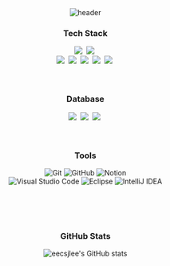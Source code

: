 <!--header 부분-->
<div align="center">
  <img src="https://capsule-render.vercel.app/api?type=slice&color=auto&height=300&section=header&text=Lee%20Junyoung&desc=Electronic%20Engineering%20and%20Computer%20Science&descSize=15&fontAlignY=15&descAlignY=30&fontSize=50&rotate=19&fontAlign=70&descAlign=79.3" alt="header" />
</div>

<!--Tech Stack 부분-->
<h3 align="center">Tech Stack</h3>
<div align="center">
  <img src="https://img.shields.io/badge/java-007396.svg?style=for-the-badge&logo=java&logoColor=white" />&nbsp
  <img src="https://img.shields.io/badge/springboot-6DB33F.svg?style=for-the-badge&logo=springboot&logoColor=white" />&nbsp
</div>

<div align="center">
  <img src="https://img.shields.io/badge/html5-E34F26.svg?style=for-the-badge&logo=html5&logoColor=white" />&nbsp
  <img src="https://img.shields.io/badge/css3-1572B6.svg?style=for-the-badge&logo=css3&logoColor=white" />&nbsp
  <img src="https://img.shields.io/badge/javascript-F7DF1E.svg?style=for-the-badge&logo=javascript&logoColor=20232a" />&nbsp
  <img src="https://img.shields.io/badge/react-20232a.svg?style=for-the-badge&logo=react&logoColor=61DAFB" />&nbsp
  <img src="https://img.shields.io/badge/tailwindcss-%2338B2AC.svg?style=for-the-badge&logo=tailwind-css&logoColor=white" />&nbsp
</div>

<br />
<br />

<!--Database 부분-->
<h3 align="center">Database</h3>
<div align="center">
  <img src="https://img.shields.io/badge/mysql-6DB33F.svg?style=for-the-badge&logo=mysql&logoColor=white" />&nbsp;
  <img src="https://img.shields.io/badge/mariadb-003545.svg?style=for-the-badge&logo=mariadb&logoColor=white" />&nbsp;
  <img src="https://img.shields.io/badge/firebase-FFC400.svg?style=for-the-badge&logo=firebase&logoColor=white" />&nbsp;
</div>

<br />
<br />

<!--Tools 부분-->
<h3 align="center">Tools</h3>
<div align="center">
    <img src="https://img.shields.io/badge/git-F05033.svg?style=for-the-badge&logo=git&logoColor=white" alt="Git" />
    <img src="https://img.shields.io/badge/github-181717.svg?style=for-the-badge&logo=github&logoColor=white" alt="GitHub" />
    <img src="https://img.shields.io/badge/Notion-F3F3F3.svg?style=for-the-badge&logo=notion&logoColor=black" alt="Notion" />
</div>

<div align="center">
    <img src="https://img.shields.io/badge/visual_studio_code-007ACC?style=for-the-badge&logo=visualstudiocode&logoColor=white" alt="Visual Studio Code" />
    <img src="https://img.shields.io/badge/eclipse-9146FF?style=for-the-badge&logo=eclipse&logoColor=white" alt="Eclipse" />
    <img src="https://img.shields.io/badge/intellij_idea-FC4C02?style=for-the-badge&logo=intellijidea&logoColor=white" alt="IntelliJ IDEA" />
</div>

<br />
<br />
<br />
<br />

<!--GitHub Stats 부분-->
<h3 align="center">GitHub Stats</h3>
<div align="center">
  <img src="https://github-readme-stats.vercel.app/api?username=eecsjlee&theme=default&show_icons=true" alt="eecsjlee's GitHub stats" />
</div>

